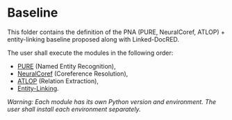 # Baseline

This folder contains the definition of the PNA (PURE, NeuralCoref, ATLOP) + entity-linking baseline proposed along with Linked-DocRED.

The user shall execute the modules in the following order:
* [PURE](pure/) (Named Entity Recognition),
* [NeuralCoref](neuralcoref/) (Coreference Resolution),
* [ATLOP](atlop/) (Relation Extraction),
* [Entity-Linking](entity-linking/).

*Warning: Each module has its own Python version and environment. The user shall install each environment separately.*